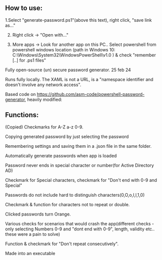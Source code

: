 ## How to use:

1.Select "generate-password.ps1"(above this text), right click, "save link as..."

2. Right click -> "Open with..."

3. More apps -> Look for another app on this PC.. Select powershell from powershell windows location (path in Windows 10: C:\Windows\System32\WindowsPowerShell\v1.0 ) & check "remember [..] for .ps1 files"


Fully open-source (un) secure password generator. 25 feb 24

Runs fully locally. The XAML is not a URL, is a "namespace identifier and doesn't involve any network access". 

Based code on https://github.com/asm-code/powershell-password-generator, heavily modified:

## Functions:

(Copied) Checkmarks for A-Z a-z 0-9.

Copying generated password by just selecting the password

Remembering settings and saving them in a .json file in the same folder.

Automatically generate passwords when app is loaded

Password never ends in special character or number(for Active Directory AD)

Checkmark for Special characters, checkmark for "Don't end with 0-9 and Special"

Passwords do not include hard to distinguish characters(0,O,o,I,l,1,0)

Checkmark & function for characters not to repeat or double.

Clicked passwords turn Orange. 

Various checks for scenarios that would crash the app(different checks - only selecting Numbers 0-9 and "dont end with 0-9", length, validity etc.. these were a pain to solve)

Function & checkmark for "Don't repeat consecutively".

Made into an executable
